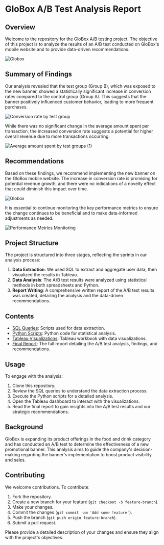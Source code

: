 
# GloBox A/B Test Analysis Report

## Overview

Welcome to the repository for the GloBox A/B testing project. The objective of this project is to analyze the results of an A/B test conducted on GloBox's mobile website and to provide data-driven recommendations.

![Globox](https://github.com/moseskolleh/masterschool_project/assets/33796303/074d1a00-73ba-413d-9bcd-67d02575211e)


## Summary of Findings

Our analysis revealed that the test group (Group B), which was exposed to the new banner, showed a statistically significant increase in conversion rates compared to the control group (Group A). This suggests that the banner positively influenced customer behavior, leading to more frequent purchases.

![Conversion rate by test group](https://github.com/moseskolleh/masterschool_project/assets/33796303/5e31d09f-39f9-40c2-bcef-ce4f836e4f51)

While there was no significant change in the average amount spent per transaction, the increased conversion rate suggests a potential for higher overall revenue due to more transactions occurring.

![Average amount spent by test groups (1)](https://github.com/moseskolleh/masterschool_project/assets/33796303/ad2b383b-bec4-4b09-81a8-b5d9e3aa426f)

## Recommendations

Based on these findings, we recommend implementing the new banner on the GloBox mobile website. The increase in conversion rate is promising for potential revenue growth, and there were no indications of a novelty effect that could diminish this impact over time.

![Globox](https://github.com/moseskolleh/masterschool_project/assets/33796303/074d1a00-73ba-413d-9bcd-67d02575211e)

It is essential to continue monitoring the key performance metrics to ensure the change continues to be beneficial and to make data-informed adjustments as needed.

![Performance Metrics Monitoring](/path/to/performance_metrics_monitoring_image.png)

## Project Structure

The project is structured into three stages, reflecting the sprints in our analysis process:

1. **Data Extraction**: We used SQL to extract and aggregate user data, then visualized the results in Tableau.
2. **Data Analysis**: The A/B test results were analyzed using statistical methods in both spreadsheets and Python.
3. **Report Writing**: A comprehensive written report of the A/B test results was created, detailing the analysis and the data-driven recommendations.

## Contents

- [SQL Queries](./sql/queries.sql): Scripts used for data extraction.
- [Python Scripts](./python/analysis.py): Python code for statistical analysis.
- [Tableau Visualizations](./tableau/dashboard.twbx): Tableau workbook with data visualizations.
- [Final Report](./report/analysis_report.pdf): The full report detailing the A/B test analysis, findings, and recommendations.

## Usage

To engage with the analysis:

1. Clone this repository.
2. Review the SQL queries to understand the data extraction process.
3. Execute the Python scripts for a detailed analysis.
4. Open the Tableau dashboard to interact with the visualizations.
5. Read the final report to gain insights into the A/B test results and our strategic recommendations.

## Background

GloBox is expanding its product offerings in the food and drink category and has conducted an A/B test to determine the effectiveness of a new promotional banner. This analysis aims to guide the company's decision-making regarding the banner's implementation to boost product visibility and sales.

## Contributing

We welcome contributions. To contribute:

1. Fork the repository.
2. Create a new branch for your feature (`git checkout -b feature-branch`).
3. Make your changes.
4. Commit the changes (`git commit -am 'Add some feature'`).
5. Push the branch (`git push origin feature-branch`).
6. Submit a pull request.

Please provide a detailed description of your changes and ensure they align with the project's objectives.
